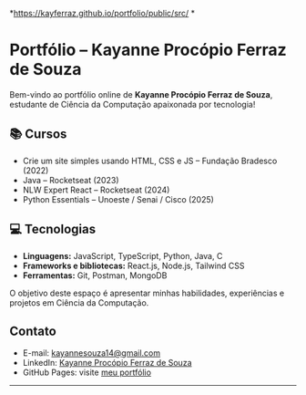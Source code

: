 *https://kayferraz.github.io/portfolio/public/src/ *
# Portfólio – Kayanne Procópio Ferraz de Souza

Bem-vindo ao portfólio online de **Kayanne Procópio Ferraz de Souza**, estudante de Ciência da Computação apaixonada por tecnologia!

## 📚 Cursos
- Crie um site simples usando HTML, CSS e JS – Fundação Bradesco (2022)  
- Java – Rocketseat (2023)  
- NLW Expert React – Rocketseat (2024)  
- Python Essentials – Unoeste / Senai / Cisco (2025)  

## 💻 Tecnologias
- **Linguagens:** JavaScript, TypeScript, Python, Java, C  
- **Frameworks e bibliotecas:** React.js, Node.js, Tailwind CSS  
- **Ferramentas:** Git, Postman, MongoDB  

O objetivo deste espaço é apresentar minhas habilidades, experiências e projetos em Ciência da Computação.  


## Contato

- E-mail: kayannesouza14@gmail.com  
- LinkedIn: [Kayanne Procópio Ferraz de Souza](https://www.linkedin.com/in/kayanne-proc%C3%B3pio/)  
- GitHub Pages: visite [meu portfólio](https://kayferraz.github.io/portfolio/public/src/)

---




